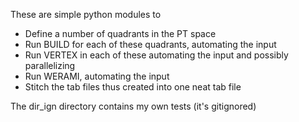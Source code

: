 These are simple python modules to

* Define a number of quadrants in the PT space
* Run BUILD for each of these quadrants, automating the input
* Run VERTEX in each of these automating the input and possibly parallelizing
* Run WERAMI, automating the input
* Stitch the tab files thus created into one neat tab file



The dir_ign directory contains my own tests (it's gitignored)